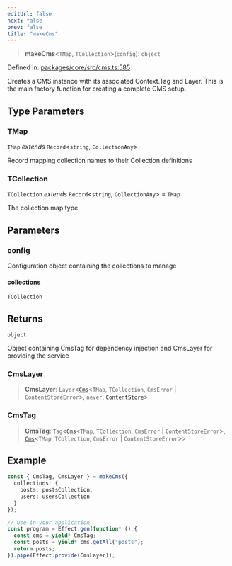 ```yaml
---
editUrl: false
next: false
prev: false
title: "makeCms"
---
```


> **makeCms**\<`TMap`, `TCollection`\>(`config`): `object`

Defined in: [packages/core/src/cms.ts:585](https://github.com/bitswired/foldcms/blob/a5796744336f5646b8ccb4abf3c6d1334a83f443/packages/core/src/cms.ts#L585)

Creates a CMS instance with its associated Context.Tag and Layer.
This is the main factory function for creating a complete CMS setup.

## Type Parameters

### TMap

`TMap` *extends* `Record`\<`string`, `CollectionAny`\>

Record mapping collection names to their Collection definitions

### TCollection

`TCollection` *extends* `Record`\<`string`, `CollectionAny`\> = `TMap`

The collection map type

## Parameters

### config

Configuration object containing the collections to manage

#### collections

`TCollection`

## Returns

`object`

Object containing CmsTag for dependency injection and CmsLayer for providing the service

### CmsLayer

> **CmsLayer**: `Layer`\<[`Cms`](/api/cms/interfaces/cms/)\<`TMap`, `TCollection`, `CmsError` \| `ContentStoreError`\>, `never`, [`ContentStore`](/api/cms/classes/contentstore/)\>

### CmsTag

> **CmsTag**: `Tag`\<[`Cms`](/api/cms/interfaces/cms/)\<`TMap`, `TCollection`, `CmsError` \| `ContentStoreError`\>, [`Cms`](/api/cms/interfaces/cms/)\<`TMap`, `TCollection`, `CmsError` \| `ContentStoreError`\>\>

## Example

```typescript
const { CmsTag, CmsLayer } = makeCms({
  collections: {
    posts: postsCollection,
    users: usersCollection
  }
});

// Use in your application
const program = Effect.gen(function* () {
  const cms = yield* CmsTag;
  const posts = yield* cms.getAll("posts");
  return posts;
}).pipe(Effect.provide(CmsLayer));
```
